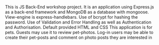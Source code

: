 This is JS Back-End workshop project. 
It is an application using Express.js as a back-end framework and MongoDB as a database with mongoose. View-engine is express-handlebars. Use of bcrypt for hashing the password. Use of Validation and Error Handling as well as Authentication and Authorisation. Default provided HTML and CSS 
This application is for pets. Guests may use it to review pet-photos. Log-in users may be able to create their pet-posts and comment on photo posts they are interested in